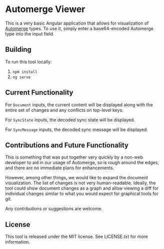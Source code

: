 # Automerge Viewer

This is a very basic Angular application that allows for visualization of [Automerge](automerge.org) types. To use it, simply enter a base64-encoded Automerge type into the input field.

## Building

To run this tool locally:
1. `npm install`
2. `ng serve`

## Current Functionality

For `Document` inputs, the current content will be displayed along with the entire set of changes and any conflicts on top-level keys.

For `SyncState` inputs, the decoded sync state will be displayed.

For `SyncMessage` inputs, the decoded sync message will be displayed.

## Contributions and Future Functionality

This is something that was put together very quickly by a non-web developer to aid in our usage of Automerge, so is rough around the edges, and there are no immediate plans for enhancements.

However, among other things, we would like to expand the document visualization. The list of changes is not very human-readable. Ideally, the tool could show document changes as a graph and allow viewing a diff for individual changes similar to what you would expect for graphical tools for git.

Any contributions or suggestions are welcome.

## License

This tool is released under the MIT license. See LICENSE.txt for more information.
